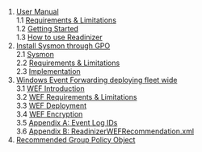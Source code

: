 1. [User Manual](https://github.com/clma91/Readinizer/wiki/User-Manual)<br />
   1.1 [Requirements & Limitations](https://github.com/clma91/Readinizer/wiki/Readinizer-Requirements-&-Limitaions)<br />
   1.2 [Getting Started](https://github.com/clma91/Readinizer/wiki/Getting-Started)<br />
   1.3 [How to use Readinizer](https://github.com/clma91/Readinizer/wiki/How-to-use-Readinizer)<br />
2. [Install Sysmon through GPO](https://github.com/clma91/Readinizer/wiki/Install-Sysmon-through-GPO)<br />
   2.1 [Sysmon](https://github.com/clma91/Readinizer/wiki/Sysmon)<br />
   2.2 [Requirements & Limitations](https://github.com/clma91/Readinizer/wiki/Sysmon-Requirements-&-Limitations)<br />
   2.3 [Implementation](https://github.com/clma91/Readinizer/wiki/Implementation:-Install-Sysmon-through-GPO)<br />
3. [Windows Event Forwarding deploying fleet wide](https://github.com/clma91/Readinizer/wiki/Windows-Event-Forwarding-deploying-fleet-wide)<br />
   3.1 [WEF Introduction](https://github.com/clma91/Readinizer/wiki/WEF-Introduction)<br />
   3.2 [WEF Requirements & Limitations](https://github.com/clma91/Readinizer/wiki/WEF---Requirements-&-Limitations)<br />
   3.3 [WEF Deployment](https://github.com/clma91/Readinizer/wiki/WEF---Deployment)<br />
   3.4 [WEF Encryption](https://github.com/clma91/Readinizer/wiki/WEF-Encryption)<br />
   3.5 [Appendix A: Event Log IDs](https://github.com/clma91/Readinizer/wiki/Appendix-A:-Event-Log-IDs)<br />
   3.6 [Appendix B: ReadinizerWEFRecommendation.xml](https://github.com/clma91/Readinizer/wiki/Appendix-B:-ReadinizerWEFRecommendation.xml)<br />
4. [Recommended Group Policy Object](https://github.com/clma91/Readinizer/wiki/Recommended-Group-Policy)<br />
